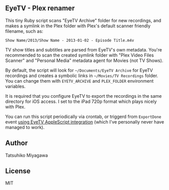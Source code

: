 ## EyeTV - Plex renamer

This tiny Ruby script scans "EyeTV Archive" folder for new recordings, and makes a symlink in the Plex folder with Plex's default scanner friendly filename, such as:

    Show Name/2013/Show Name - 2013-01-02 - Episode Title.m4v

TV show titles and subtitles are parsed from EyeTV's own metadata. You're recommended to scan the created symlink folder with "Plex Video Files Scanner" and "Personal Media" metadata agent for Movies (not TV Shows).

By default, the script will look for `~/Documents/EyeTV Archive` for EyeTV recordings and creates a symbolic links in `~/Movies/TV Recordings` folder. You can change them with `EYETV_ARCHIVE` and `PLEX_FOLDER` environment variables.

It is required that you configure EyeTV to export the recordings in the same directory for iOS access. I set to the iPad 720p format which plays nicely with Plex.

You can run this script periodically via crontab, or triggerd from `ExportDone` event [using EyeTV AppleScript integration](http://support.elgato.com/index.php?_m=knowledgebase&_a=viewarticle&kbarticleid=2727) (which I've personally never have managed to work).

## Author

Tatsuhiko Miyagawa

## License

MIT



